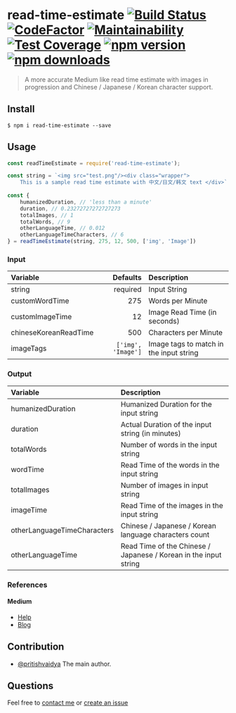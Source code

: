 # read-time-estimate [![Build Status](https://travis-ci.com/pritishvaidya/read-time-estimate.svg?branch=master)](https://travis-ci.com/pritishvaidya/read-time-estimate) [![CodeFactor](https://www.codefactor.io/repository/github/pritishvaidya/read-time-estimate/badge/master)](https://www.codefactor.io/repository/github/pritishvaidya/read-time-estimate/overview/master) [![Maintainability](https://api.codeclimate.com/v1/badges/c5858d4d925014c4c1a7/maintainability)](https://codeclimate.com/github/pritishvaidya/read-time-estimate/maintainability) [![Test Coverage](https://api.codeclimate.com/v1/badges/c5858d4d925014c4c1a7/test_coverage)](https://codeclimate.com/github/pritishvaidya/read-time-estimate/test_coverage) [![npm version](https://badge.fury.io/js/read-time-estimate.svg)](https://badge.fury.io/js/read-time-estimate) [![npm downloads](https://img.shields.io/npm/dt/read-time-estimate.svg)](https://npm-stat.com/charts.html?package=read-time-estimate&from=2018-02-17&to=2018-12-28)

> A more accurate Medium like read time estimate with images in progression and Chinese / Japanese / Korean character support.

## Install

```
$ npm i read-time-estimate --save
```

## Usage

```js
const readTimeEstimate = require('read-time-estimate');

const string = `<img src="test.png"/><div class="wrapper">
    This is a sample read time estimate with 中文/日文/韩文 text </div>`
                
const {
    humanizedDuration, // 'less than a minute'
    duration, // 0.23272727272727273
    totalImages, // 1
    totalWords, // 9
    otherLanguageTime, // 0.012
    otherLanguageTimeCharacters, // 6
} = readTimeEstimate(string, 275, 12, 500, ['img', 'Image'])
```

### Input

| Variable  | Defaults | Description  |
| :------------ | ---------------:| :---------------|
| string | required | Input String |
| customWordTime | 275 | Words per Minute |
| customImageTime | 12 | Image Read Time (in seconds) |
| chineseKoreanReadTime | 500 | Characters per Minute |
| imageTags | `['img', 'Image']` | Image tags to match in the input string |


### Output

| Variable  | Description  |
| :------------ | :---------------|
| humanizedDuration | Humanized Duration for the input string |
| duration | Actual Duration of the input string (in minutes) |
| totalWords | Number of words in the input string |
| wordTime | Read Time of the words in the input string |
| totalImages | Number of images in input string |
| imageTime | Read Time of the images in the input string |
| otherLanguageTimeCharacters | Chinese / Japanese / Korean language characters count |
| otherLanguageTime | Read Time of the Chinese / Japanese / Korean in the input string |

### References 

#### Medium
 - [Help](https://help.medium.com/hc/en-us/articles/214991667-Read-time)
 - [Blog](https://blog.medium.com/read-time-and-you-bc2048ab620c)

## Contribution

 - [@pritishvaidya](mailto:pritishvaidya94@gmail.com) The main author.

## Questions

 Feel free to [contact me](mailto:pritishvaidya94@gmail.com) or [create an issue](https://github.com/pritishvaidya/read-time-estimate/issues/new)
